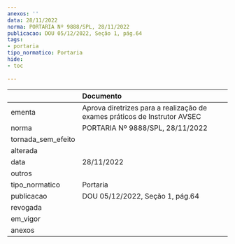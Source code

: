 ```yaml
---
anexos: ''
data: 28/11/2022
norma: PORTARIA Nº 9888/SPL, 28/11/2022
publicacao: DOU 05/12/2022, Seção 1, pág.64
tags:
- portaria
tipo_normatico: Portaria
hide: 
- toc 
 
---
```


|                    | Documento                                                                 |
|:-------------------|:--------------------------------------------------------------------------|
| ementa             | Aprova diretrizes para a realização de exames práticos de Instrutor AVSEC |
| norma              | PORTARIA Nº 9888/SPL, 28/11/2022                                          |
| tornada_sem_efeito |                                                                           |
| alterada           |                                                                           |
| data               | 28/11/2022                                                                |
| outros             |                                                                           |
| tipo_normatico     | Portaria                                                                  |
| publicacao         | DOU 05/12/2022, Seção 1, pág.64                                           |
| revogada           |                                                                           |
| em_vigor           |                                                                           |
| anexos             |                                                                           |